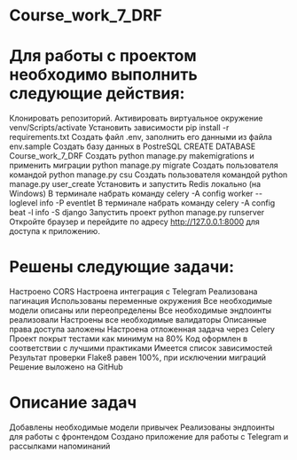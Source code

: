 # Course_work_7_DRF

# Для работы с проектом необходимо выполнить следующие действия:
Клонировать репозиторий.
Активировать виртуальное окружение venv/Scripts/activate
Установить зависимости pip install -r requirements.txt
Создать файл .env, заполнить его данными из файла env.sample
Создать базу данных в PostreSQL CREATE DATABASE Course_work_7_DRF
Создать python manage.py makemigrations и применить миграции python manage.py migrate
Создать пользователя командой python manage.py csu
Создать пользователя командой python manage.py user_create
Установить и запустить Redis локально (на Windows)
В терминале набрать команду celery -A config worker --loglevel info -P eventlet
В терминале набрать команду celery -A config beat -l info -S django
Запустить проект python manage.py runserver
Откройте браузер и перейдите по адресу http://127.0.0.1:8000 для доступа к приложению.

# Решены следующие задачи:
Настроено CORS
Настроена интеграция с Telegram
Реализована пагинация
Использованы переменные окружения
Все необходимые модели описаны или переопределены
Все необходимые эндпоинты реализовали
Настроены все необходимые валидаторы
Описанные права доступа заложены
Настроена отложенная задача через Celery
Проект покрыт тестами как минимум на 80%
Код оформлен в соответствии с лучшими практиками
Имеется список зависимостей
Результат проверки Flake8 равен 100%, при исключении миграций
Решение выложено на GitHub

# Описание задач
Добавлены необходимые модели привычек
Реализованы эндпоинты для работы с фронтендом
Создано приложение для работы с Telegram и рассылками напоминаний

